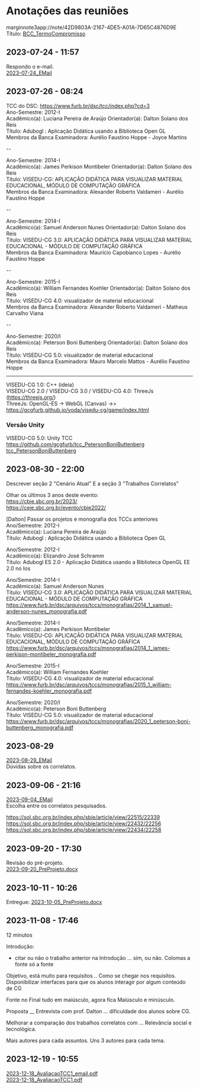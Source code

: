 # Anotações das reuniões  

marginnote3app://note/42D9803A-2167-4DE5-A01A-7D65C4876D9E  
Título: 
[BCC_TermoCompromisso](../BCC_TermoCompromisso.pdf)  

## 2023-07-24 - 11:57

Respondo o e-mail.  
[2023-07-24_EMail](./2023-07-24_EMail.pdf)  

## 2023-07-26 - 08:24

TCC do DSC: <https://www.furb.br/dsc/tcc/index.php?cd=3>  
Ano-Semestre: 2012-I  
Acadêmico(a): Luciana Pereira de Araújo	Orientador(a): Dalton Solano dos Reis  
Título: Adubogl : Aplicação Didática usando a Biblioteca Open GL  
Membros da Banca Examinadora: Aurélio Faustino Hoppe   -   Joyce Martins  

--

Ano-Semestre: 2014-I  
Acadêmico(a): James Perkison Montibeler	Orientador(a): Dalton Solano dos Reis  
Título: VISEDU-CG: APLICAÇÃO DIDÁTICA PARA VISUALIZAR MATERIAL EDUCACIONAL, MÓDULO DE COMPUTAÇÃO GRÁFICA  
Membros da Banca Examinadora: Alexander Roberto Valdameri   -   Aurélio Faustino Hoppe  

--

Ano-Semestre: 2014-I  
Acadêmico(a): Samuel Anderson Nunes	Orientador(a): Dalton Solano dos Reis  
Título: VISEDU-CG 3.0: APLICAÇÃO DIDÁTICA PARA VISUALIZAR MATERIAL EDUCACIONAL - MÓDULO DE COMPUTAÇÃO GRÁFICA  
Membros da Banca Examinadora: Maurício Capobianco Lopes   -   Aurélio Faustino Hoppe  

--

Ano-Semestre: 2015-I  
Acadêmico(a): William Fernandes Koehler	Orientador(a): Dalton Solano dos Reis  
Título: VISEDU-CG 4.0: visualizador de material educacional  
Membros da Banca Examinadora: Alexander Roberto Valdameri   -   Matheus Carvalho Viana  

--

Ano-Semestre: 2020/I  
Acadêmico(a): Peterson Boni Buttenberg	Orientador(a): Dalton Solano dos Reis  
Título: VISEDU-CG 5.0: visualizador de material educacional  
Membros da Banca Examinadora: Mauro Marcelo Mattos   -   Aurélio Faustino Hoppe  

----

VISEDU-CG 1.0: C++ (ideia)  
VISEDU-CG 2.0 / VISEDU-CG 3.0 / VISEDU-CG 4.0: ThreeJs (<https://threejs.org/>)  
ThreeJs: OpenGL-ES -> WebGL (Canvas)
->> <https://gcgfurb.github.io/yoda/visedu-cg/game/index.html>

### Versão Unity

VISEDU-CG 5.0: Unity
TCC <https://github.com/gcgfurb/tcc_PetersonBoniButtenberg>  
[tcc_PetersonBoniButtenberg](../tcc_PetersonBoniButtenberg/ "tcc_PetersonBoniButtenberg")  

## 2023-08-30 - 22:00

Descrever seção 2 "Cenário Atual"
E a seção 3 "Trabalhos Correlatos"

Olhar os últimos 3 anos deste evento:  
<https://cbie.sbc.org.br/2023/>  
<https://ceie.sbc.org.br/evento/cbie2022/>  

\[Dalton] Passar os projetos e monografia dos TCCs anteriores  
Ano/Semestre: 2012-I  
Acadêmico(a): Luciana Pereira de Araújo  
Título: Adubogl : Aplicação Didática usando a Biblioteca Open GL  

Ano/Semestre: 2012-I  
Acadêmico(a): Elizandro José Schramm  
Título: Adubogl ES 2.0 - Aplicação Didática usando a Biblioteca OpenGL EE 2.0 no Ios  

Ano/Semestre: 2014-I  
Acadêmico(a): Samuel Anderson Nunes  
Título: VISEDU-CG 3.0: APLICAÇÃO DIDÁTICA PARA VISUALIZAR MATERIAL EDUCACIONAL - MÓDULO DE COMPUTAÇÃO GRÁFICA  
<https://www.furb.br/dsc/arquivos/tccs/monografias/2014_1_samuel-anderson-nunes_monografia.pdf>  

Ano/Semestre: 2014-I  
Acadêmico(a): James Perkison Montibeler  
Título: VISEDU-CG: APLICAÇÃO DIDÁTICA PARA VISUALIZAR MATERIAL EDUCACIONAL, MÓDULO DE COMPUTAÇÃO GRÁFICA  
<https://www.furb.br/dsc/arquivos/tccs/monografias/2014_1_james-perkison-montibeler_monografia.pdf>  

Ano/Semestre: 2015-I  
Acadêmico(a): William Fernandes Koehler  
Título: VISEDU-CG 4.0: visualizador de material educacional  
<https://www.furb.br/dsc/arquivos/tccs/monografias/2015_1_william-fernandes-koehler_monografia.pdf>  

Ano/Semestre: 2020/I  
Acadêmico(a): Peterson Boni Buttenberg  
Título: VISEDU-CG 5.0: visualizador de material educacional  
<https://www.furb.br/dsc/arquivos/tccs/monografias/2020_1_peterson-boni-buttenberg_monografia.pdf>  

## 2023-08-29

[2023-08-29_EMail](./2023-08-29_EMail.pdf)  
Dúvidas sobre os correlatos.  

## 2023-09-06 - 21:16

[2023-09-04_EMail](./2023-09-04_EMail.pdf)  
Escolha entre os correlatos pesquisados.  

<https://sol.sbc.org.br/index.php/sbie/article/view/22515/22339>  
<https://sol.sbc.org.br/index.php/sbie/article/view/22432/22256>  
<https://sol.sbc.org.br/index.php/sbie/article/view/22434/22258>  

## 2023-09-20 - 17:30

Revisão do pré-projeto.  
[2023-09-20_PreProjeto.docx](2023-09-20_PreProjeto.docx "2023-09-20_PreProjeto.docx")  

## 2023-10-11 - 10:26

Entregue: [2023-10-05_PreProjeto.docx](2023-10-05_PreProjeto.docx "2023-10-05_PreProjeto.docx")  

## 2023-11-08 - 17:46

12 minutos

Introdução:
  - citar ou não o trabalho anterior na Introdução ... sim, ou não.
Colomas a fonte só a fonte

Objetivo, está muito para requisitos ..
  Como se chegar nos requisitos.
Disponibilizar interfaces para que os alunos interagir por algum conteúdo de CG

Fonte no Final tudo em maiúsculo, agora fica Maiúsculo e minúsculo.

Proposta __
Entrevista com prof. Dalton ... dificuldade dos alunos sobre CG.

Melhorar a comparação dos trabalhos correlatos com ... Relevância social e tecnológica.

Mais autores para cada assuntos. Uns 3 autores para cada tema.

## 2023-12-19 - 10:55
[2023-12-18_AvaliacaoTCC1_email.pdf](2023-12-18_AvaliacaoTCC1_email.pdf)  
[2023-12-18_AvaliacaoTCC1.pdf](2023-12-18_AvaliacaoTCC1.pdf)  
